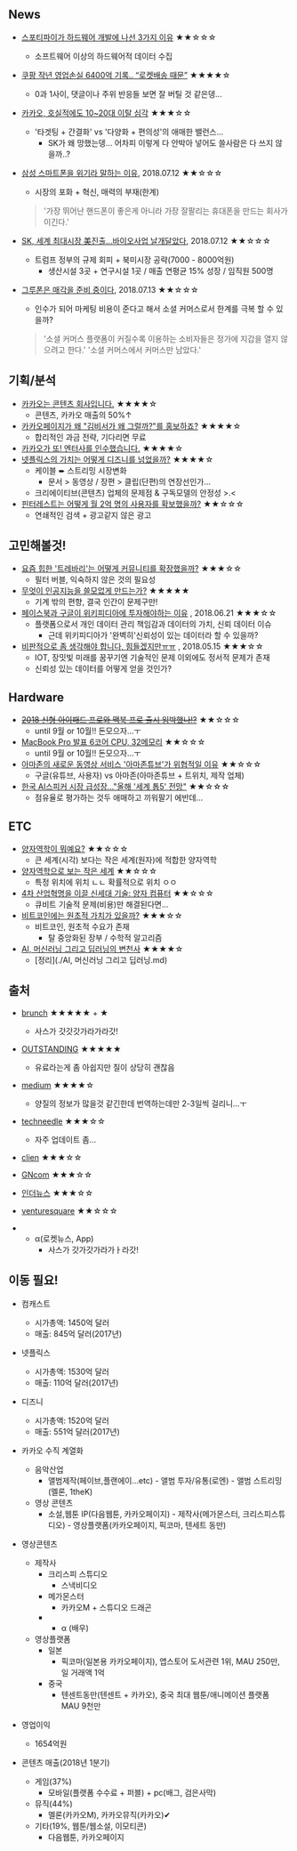 ## News
- [스포티파이가 하드웨어 개발에 나선 3가지 이유](http://techneedle.com/archives/35196, "techneedle, 2018.07.09") ★★☆☆☆
    - 소프트웨어 이상의 하드웨어적 데이터 수집
- [쿠팡 작년 영업손실 6400억 기록.. “로켓배송 때문”](https://m.post.naver.com/viewer/postView.nhn?volumeNo=15001284&memberNo=1757993, "인더뉴스, 2018.07.10") ★★★★☆
    - 0과 1사이, 댓글이나 주위 반응들 보면 잘 버틸 것 같은뎅...
- [카카오, 호실적에도 10~20대 이탈 심각](https://m.blog.naver.com/titi2010/221206812023, "GNcom, 2018.07.10") ★★★☆☆
    - '타겟팅 + 간결화' vs '다양화 + 편의성'의 애매한 밸런스...
        - SK가 왜 망했는뎅... 어차피 이렇게 다 안박아 넣어도 쓸사람은 다 쓰지 않을까..?
- [삼성 스마트폰을 위기라 말하는 이유](https://brunch.co.kr/@zagni/203, "brunch, 2018.07.13"), 2018.07.12 ★★☆☆☆
    - 시장의 포화 + 혁신, 매력의 부재(한계)
    > '가장 뛰어난 핸드폰이 좋은게 아니라 가장 잘팔리는 휴대폰을 만드는 회사가 이긴다.'

- [SK, 세계 최대시장 美진출…바이오사업 날개달았다](http://news.mk.co.kr/newsRead.php?sc=30000001&year=2018&no=440662&sID=501, "매일경제, 2018.07.13"), 2018.07.12 ★★☆☆☆
    - 트럼프 정부의 규제 회피 + 북미시장 공략(7000 - 8000억원)
        - 생산시설 3곳 + 연구시설 1곳 / 매출 연평균 15% 성장 / 임직원 500명
- [그루폰은 매각을 준비 중이다](https://post.naver.com/viewer/postView.nhn?volumeNo=16280050&memberNo=6384148, "맥갤러리, 2018.07.13"), 2018.07.13 ★★☆☆☆
    - 인수가 되어 마케팅 비용이 준다고 해서 소셜 커머스로서 한계를 극복 할 수 있을까?
    > '소셜 커머스 플랫폼이 커질수록 이용하는 소비자들은 정가에 지갑을 열지 않으려고 한다.'
    > '소셜 커머스에서 커머스만 남았다.'


## 기획/분석
- [카카오는 콘텐츠 회사입니다.](https://brunch.co.kr/@businessinsight/39, "brunch, 2018.07.09") ★★★★☆
    - 콘텐츠, 카카오 매출의 50%↑
- [카카오페이지가 왜 "김비서가 왜 그럴까?"를 홍보하죠?](https://brunch.co.kr/@businessinsight/41, "brunch, 2018.07.04") ★★★★☆
    - 합리적인 과금 전략, 기다리면 무료
- [카카오가 또! 엔터사를 인수했습니다.](https://brunch.co.kr/@businessinsight/40, "brunch, 2018.07.05") ★★★★☆
- [넷플릭스의 가치는 어떻게 디즈니를 넘었을까?](https://post.naver.com/viewer/postView.nhn?volumeNo=15813924&memberNo=6384148, "맥갤러리, 2018.07.11") ★★★★☆
    - 케이블 ➨ 스트리밍 시장변화
        - 문서 > 동영상 / 장편 > 클립(단편)의 연장선인가...
    - 크리에이티브(콘텐츠) 업체의 문제점 & 구독모델의 안정성 >.<
- [핀터레스트는 어떻게 월 2억 명의 사용자를 확보했을까?](https://post.naver.com/viewer/postView.nhn?volumeNo=9616383&memberNo=6384148, "맥갤러리, 2018.07.12") ★★☆☆☆
    - 연쇄적인 검색 + 광고같지 않은 광고


## 고민해볼것!
- [요즘 힙한 '트레바리'는 어떻게 커뮤니티를 확장했을까?](https://outstanding.kr/trevari20171119/, "OUTSTANDING, 2018.07.09") ★★★☆☆
    - 필터 버블, 익숙하지 않은 것의 필요성
- [무엇이 인공지능을 쓸모없게 만드는가?](https://outstanding.kr/aibias20171222/, "OUTSTANDING, 2018.07.10") ★★★★★
    - 기계 밖의 편향, 결국 인간이 문제구만!
- [페이스북과 구글이 위키피디아에 투자해야하는 이유](https://outstanding.kr/aibias20171222/, "OUTSTANDING, 2018.07.12") , 2018.06.21 ★★★☆☆
    - 플랫폼으로서 개인 데이터 관리 책임감과 데이터의 가치, 신뢰 데이터 이슈
        - 근데 위키피디아가 '완벽히'신뢰성이 있는 데이터라 할 수 있을까?
- [비판적으로 좀 생각해야 합니다, 힘들겠지만ㅠㅠ](https://outstanding.kr/vintcerf20180515/, "OUTSTANDING, 2018.07.12") , 2018.05.15 ★★★☆☆
    - IOT, 장밋빛 미래를 꿈꾸기엔 기술적인 문제 이외에도 정서적 문제가 존재
    - 신뢰성 있는 데이터를 어떻게 얻을 것인가?


## Hardware
- ~~[2018 신형 아이패드 프로와 맥북 프로 출시 임박했나!?](https://m.post.naver.com/viewer/postView.nhn?volumeNo=16221554&memberNo=438952&vType=VERTICAL, "인더뉴스, 2018.07.10")~~ ★★☆☆☆
    - until 9월 or 10월!! 돈모으자...ㅜ
- [MacBook Pro 발표 6코어 CPU, 32메모리](https://brunch.co.kr/@kmug/111, "brunch, 2018.07.13") ★★☆☆☆
    - until 9월 or 10월!! 돈모으자...ㅜ
- [아마존의 새로운 동영상 서비스 '아마존튜브'가 위협적일 이유](https://m.blog.naver.com/titi2010/221172259531, "GNcom, 2018.07.10") ★★☆☆☆
    - 구글(유튜브, 사용자) vs 아마존(아마존튜브 + 트위치, 제작 업체)
- [한국 AI스피커 시장 급성장…"올해 '세계 톱5' 전망"](http://news.naver.com/main/ranking/read.nhn?mid=etc&sid1=111&rankingType=popular_day&oid=001&aid=0010204838&date=20180712&type=1&rankingSectionId=105&rankingSeq=4, "연합뉴스, 2018.07.12") ★★☆☆☆
    - 점유율로 평가하는 것두 애매하고 끼워팔기 에반데...


## ETC
- [양자역학이 뭐예요?](https://brunch.co.kr/@natrsci/11, "brunch") ★★☆☆☆
    - 큰 세계(시각) 보다는 작은 세계(원자)에 적합한 양자역학
- [양자역학으로 보는 작은 세계](https://brunch.co.kr/@natrsci/20, "brunch") ★★☆☆☆
    - 특정 위치에 위치 ㄴㄴ 확률적으로 위치 ㅇㅇ
- [4차 산업혁명을 이끌 신세대 기술: 양자 컴퓨터](https://brunch.co.kr/@natrsci/41, "brunch") ★★☆☆☆
    - 큐비트 기술적 문제(비용)만 해결된다면...
- [비트코인에는 원초적 가치가 있을까?](https://brunch.co.kr/@keepit/8, "brunch") ★★★☆☆
    - 비트코인, 원초적 수요가 존재
        - 탈 중앙화된 장부 / 수학적 알고리즘
- [AI, 머신러닝 그리고 딥러닝의 변천사](https://outstanding.kr/aibias20171222/, "OUTSTANDING, 2018.07.06") ★★★★☆
    - [정리](./AI, 머신러닝 그리고 딥러닝.md)

## 출처
- [brunch](https://brunch.co.kr/@businessinsight/40) ★★★★★ + ★
    - 사스가 갓갓갓가라가라갓!
- [OUTSTANDING](https://outstanding.kr/category/best/) ★★★★★
    - 유료라는게 좀 아쉽지만 질이 상당히 괜찮음
- [medium](https://medium.com/topic/technology) ★★★★☆
    - 양질의 정보가 많을것 같긴한데 번역하는데만 2-3일씩 걸리니...ㅜ
- [techneedle](http://techneedle.com/) ★★★☆☆
    - 자주 업데이트 좀...
- [clien](https://www.clien.net/service/board/news) ★★★☆☆
- [GNcom](https://m.blog.naver.com/PostList.nhn?blogId=titi2010) ★★★☆☆
- [인더뉴스](https://m.post.naver.com/my.nhn?memberNo=1757993) ★★★☆☆
- [venturesquare](http://www.venturesquare.net/) ★★☆☆☆

- + α(로켓뉴스, App)
    - 사스가 갓가갓가라가ㅏ라갓!



## 이동 필요!

- 컴캐스트
    - 시가총액: 1450억 달러
    - 매출: 845억 달러(2017년)
- 넷플릭스
    - 시가총액: 1530억 달러
    - 매출: 110억 달러(2017년)
- 디즈니
    - 시가총액: 1520억 달러
    - 매출: 551억 달러(2017년)


- 카카오 수직 계열화
    - 음악산업
        - 앨범제작(페이브,플랜에이...etc) - 앨범 투자/유통(로엔) - 앨범 스트리밍(멜론, 1theK)
    - 영상 콘텐츠
        - 소설,웹툰 IP(다음웹툰, 카카오페이지) - 제작사(메가몬스터, 크리스피스튜디오) - 영상플랫폼(카카오페이지, 픽코마, 텐세트 동만)

- 영상콘텐츠
    - 제작사
        - 크리스피 스튜디오
            - 스낵비디오
        - 메가몬스터
            - 카카오M + 스튜디오 드래곤
        - + α (배우)
    - 영상플랫폼
        - 일본
            - 픽코마(일본용 카카오페이지), 앱스토어 도서관련 1위, MAU 250만, 일 거래액 1억
        - 중국
            - 텐센트동만(텐센트 + 카카오), 중국 최대 웹툰/애니메이션 플랫폼 MAU 9천만

- 영업이익
    - 1654억원
- 콘텐츠 매출(2018년 1분기)
    - 게임(37%)
        - 모바일(플랫폼 수수료 + 퍼블) + pc(배그, 검은사막)
    - 뮤직(44%)
        - 멜론(카카오M), 카카오뮤직(카카오)✔
    - 기타(19%, 웹툰/웹소설, 이모티콘)
        - 다음웹툰, 카카오페이지
